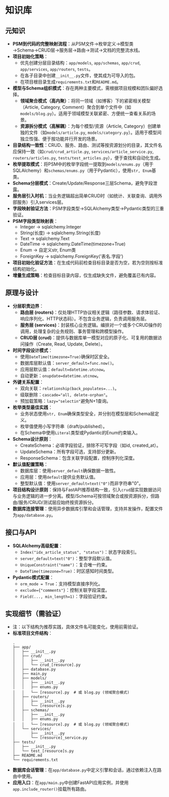 # 知识库

## 元知识
- **PSM到代码的完整映射流程**：从PSM文件→枚举定义→模型类→Schema→CRUD层→服务层→路由→测试→文档的完整流水线。
- **项目初始化策略**：
    - 优先创建分层目录结构：`app/models`, `app/schemas`, `app/crud`, `app/services`, `app/routers`, `tests`。
    - 在各子目录中创建`__init__.py`文件，使其成为可导入的包。
    - 在项目根目录生成`requirements.txt`和`README.md`。
- **模型与Schema组织模式**：存在两种主要模式，需根据项目规模和团队偏好选择。
    - **领域聚合模式（高内聚）**：将同一领域（如博客）下的紧密相关模型（Article, Category, Comment）聚合到单个文件中（如`models/blog.py`）。适用于领域模型关联紧密、方便统一查看关系的场景。
    - **资源拆分模式（高解耦）**：为每个模型/资源（Article, Category）创建单独的文件（如`models/article.py`, `models/category.py`）。适用于模型间独立性强、便于按功能并行开发的场景。
- **目录结构一致性**：CRUD、服务、路由、测试等按资源划分的目录，其文件名应保持一致（如`crud/crud_article.py`, `services/article_service.py`, `routers/articles.py`, `tests/test_articles.py`），便于查找和自动化生成。
- **枚举提取模式**：将PSM中的枚举字段统一提取到`models/enums.py`（用于SQLAlchemy）和`schemas/enums.py`（用于Pydantic），使用`str, Enum`基类。
- **Schema分层模式**：Create/Update/Response三层Schema，避免字段泄露。
- **服务层引入时机**：当业务逻辑超出简单CRUD时（如统计、关联查询、调用外部服务）引入services层。
- **字段映射验证方法**：PSM字段类型→SQLAlchemy类型→Pydantic类型的三重验证。
- **PSM字段类型映射表**：
  - Integer → sqlalchemy.Integer
  - String(长度) → sqlalchemy.String(长度)
  - Text → sqlalchemy.Text
  - DateTime → sqlalchemy.DateTime(timezone=True)
  - Enum → 自定义str, Enum类
  - ForeignKey → sqlalchemy.ForeignKey('表名.字段')
- **项目初始化验证方法**：在生成代码前检查目标目录是否为空，若为空则按标准结构初始化。
- **增量生成策略**：检查目标目录内容，仅生成缺失文件，避免覆盖已有内容。

## 原理与设计
- **分层职责边界**：
  - **路由层 (routers)**：仅处理HTTP协议相关逻辑（路径参数、请求体验证、响应序列化、HTTP状态码）。不包含业务逻辑，负责调用服务层。
  - **服务层 (services)**：封装核心业务逻辑。编排对一个或多个CRUD操作的调用，处理复杂的业务规则、事务管理和跨模型操作。
  - **CRUD层 (crud)**：提供与数据库单一模型对应的原子化、可复用的数据访问操作（Create, Read, Update, Delete）。
- **时间字段设计模式**：
  - 使用`DateTime(timezone=True)`确保时区安全。
  - 数据库层默认值：`server_default=func.now()`。
  - 应用层默认值：`default=datetime.utcnow`。
  - 自动更新：`onupdate=datetime.utcnow`。
- **外键关系配置**：
  - 双向关联：`relationship(back_populates=...)`。
  - 级联删除：`cascade="all, delete-orphan"`。
  - 预加载策略：`lazy="selectin"`避免N+1查询。
- **枚举类型最佳实践**：
  - 业务状态使用`str, Enum`确保类型安全，并分别在模型层和Schema层定义。
  - 枚举值使用小写字符串（draft/published）。
  - 在Schema中使用`Literal`类型或Pydantic的Enum约束输入。
- **Schema设计原则**：
  - CreateSchema：必填字段验证，排除不可写字段（如id, created_at）。
  - UpdateSchema：所有字段可选，支持部分更新。
  - ResponseSchema：包含关联字段配置，控制序列化深度。
- **默认值配置策略**：
  - 数据库层：使用`server_default`确保数据一致性。
  - 应用层：使用`default`提供业务默认值。
  - 整型默认值：使用`server_default=text("0")`而非字符串"0"。
- **项目结构设计原则**：保持与FastAPI推荐结构一致，引入`crud`层实现数据访问与业务逻辑的进一步分离。模型/Schema可按领域聚合或按资源拆分，但路由/服务/CRUD/测试层应始终按资源拆分。
- **数据库连接管理**：使用异步数据库引擎和会话管理，支持并发操作，配置文件为`app/database.py`。

## 接口与API
- **SQLAlchemy高级配置**：
  - `Index("idx_article_status", "status")`：状态字段索引。
  - `server_default=text("0")`：整型字段默认值。
  - `UniqueConstraint("name")`：复合唯一约束。
  - `DateTime(timezone=True)`：时区感知时间类型。
- **Pydantic模式配置**：
  - `orm_mode = True`：支持模型直接序列化。
  - `exclude={"comments"}`：控制关联字段深度。
  - `Field(..., min_length=1)`：字段验证约束。

## 实现细节（需验证）
- 注：以下结构为推荐实践，具体文件名可能变化，使用前需验证。
- **标准项目文件结构**：
  ```
  .
  ├── app/
  │   ├── __init__.py
  │   ├── crud/
  │   │   ├── __init__.py
  │   │   └── crud_[resource].py
  │   ├── database.py
  │   ├── main.py
  │   ├── models/
  │   │   ├── __init__.py
  │   │   ├── enums.py
  │   │   └── [resource].py  # 或 blog.py (领域聚合模式)
  │   ├── routers/
  │   │   ├── __init__.py
  │   │   └── [resource]s.py
  │   ├── schemas/
  │   │   ├── __init__.py
  │   │   ├── enums.py
  │   │   └── [resource].py  # 或 blog.py (领域聚合模式)
  │   └── services/
  │       ├── __init__.py
  │       └── [resource]_service.py
  ├── tests/
  │   ├── __init__.py
  │   └── test_[resource]s.py
  ├── README.md
  └── requirements.txt
  ```
- **数据库会话管理**：在`app/database.py`中定义引擎和会话，通过依赖注入在路由中使用。
- **应用入口**：在`app/main.py`中创建FastAPI应用实例，并使用`app.include_router()`挂载所有路由。